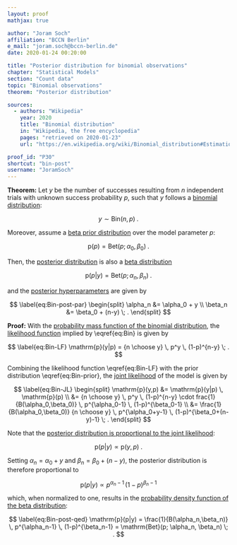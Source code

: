 ```yaml
---
layout: proof
mathjax: true

author: "Joram Soch"
affiliation: "BCCN Berlin"
e_mail: "joram.soch@bccn-berlin.de"
date: 2020-01-24 00:20:00

title: "Posterior distribution for binomial observations"
chapter: "Statistical Models"
section: "Count data"
topic: "Binomial observations"
theorem: "Posterior distribution"

sources:
  - authors: "Wikipedia"
    year: 2020
    title: "Binomial distribution"
    in: "Wikipedia, the free encyclopedia"
    pages: "retrieved on 2020-01-23"
    url: "https://en.wikipedia.org/wiki/Binomial_distribution#Estimation_of_parameters"

proof_id: "P30"
shortcut: "bin-post"
username: "JoramSoch"
---
```



**Theorem:** Let $y$ be the number of successes resulting from $n$ independent trials with unknown success probability $p$, such that $y$ follows a [binomial distribution](/D/bin):

$$ \label{eq:Bin}
y \sim \mathrm{Bin}(n,p) \; .
$$

Moreover, assume a [beta prior distribution](/P/bin-prior) over the model parameter $p$:

$$ \label{eq:Bin-prior}
\mathrm{p}(p) = \mathrm{Bet}(p; \alpha_0, \beta_0) \; .
$$

Then, the [posterior distribution](/D/post) is also a [beta distribution](/D/beta)

$$ \label{eq:Bin-post}
\mathrm{p}(p|y) = \mathrm{Bet}(p; \alpha_n, \beta_n) \; .
$$

and the [posterior hyperparameters](/D/post) are given by

$$ \label{eq:Bin-post-par}
\begin{split}
\alpha_n &= \alpha_0 + y \\
\beta_n &= \beta_0 + (n-y) \; .
\end{split}
$$


**Proof:** With the [probability mass function of the binomial distribution](/P/bin-pmf), the [likelihood function](/D/lf) implied by \eqref{eq:Bin} is given by

$$ \label{eq:Bin-LF}
\mathrm{p}(y|p) = {n \choose y} \, p^y \, (1-p)^{n-y} \; .
$$

Combining the likelihood function \eqref{eq:Bin-LF} with the prior distribution \eqref{eq:Bin-prior}, the [joint likelihood](/D/jl) of the model is given by

$$ \label{eq:Bin-JL}
\begin{split}
\mathrm{p}(y,p) &= \mathrm{p}(y|p) \, \mathrm{p}(p) \\
&= {n \choose y} \, p^y \, (1-p)^{n-y} \cdot frac{1}{B(\alpha_0,\beta_0)} \, p^{\alpha_0-1} \, (1-p)^{\beta_0-1} \\
&= \frac{1}{B(\alpha_0,\beta_0)} {n \choose y} \, p^{\alpha_0+y-1} \, (1-p)^{\beta_0+(n-y)-1} \; .
\end{split}
$$

Note that the [posterior distribution is proportional to the joint likelihood](/P/post-jl):

$$ \label{eq:Bin-post-s1}
\mathrm{p}(p|y) \propto \mathrm{p}(y,p) \; .
$$

Setting $\alpha_n = \alpha_0 + y$ and $\beta_n = \beta_0 + (n-y)$, the posterior distribution is therefore proportional to

$$ \label{eq:Bin-post-s2}
\mathrm{p}(p|y) \propto p^{\alpha_n-1} \, (1-p)^{\beta_n-1}
$$

which, when normalized to one, results in the [probability density function of the beta distribution](/P/beta-pdf):

$$ \label{eq:Bin-post-qed}
\mathrm{p}(p|y) = \frac{1}{B(\alpha_n,\beta_n)} \, p^{\alpha_n-1} \, (1-p)^{\beta_n-1} = \mathrm{Bet}(p; \alpha_n, \beta_n) \; .
$$